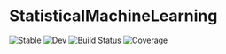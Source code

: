# StatisticalMachineLearning

[![Stable](https://img.shields.io/badge/docs-stable-blue.svg)](https://KronosTheLate.github.io/StatisticalMachineLearning.jl/stable)
[![Dev](https://img.shields.io/badge/docs-dev-blue.svg)](https://KronosTheLate.github.io/StatisticalMachineLearning.jl/dev)
[![Build Status](https://github.com/KronosTheLate/StatisticalMachineLearning.jl/actions/workflows/CI.yml/badge.svg?branch=master)](https://github.com/KronosTheLate/StatisticalMachineLearning.jl/actions/workflows/CI.yml?query=branch%3Amaster)
[![Coverage](https://codecov.io/gh/KronosTheLate/StatisticalMachineLearning.jl/branch/master/graph/badge.svg)](https://codecov.io/gh/KronosTheLate/StatisticalMachineLearning.jl)
